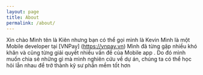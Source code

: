 ```yaml
---
layout: page
title: About
permalink: /about/
---
```

Xin chào 
Mình tên là Kiên nhưng bạn có thể gọi mình là Kevin 
Mình là một Mobile  developer  tại  [VNPay] (https://vnpay.vn)
Mình đã từng gặp nhiều khó khăn và  cũng từng giải quyết nhiều vấn đề của Mobile app . Do đó mình muốn chia sẻ những gì mà mình nghiên cứu về dự án, chúng ta có thể học hỏi lẫn nhau để trở thành kỹ sư phần mềm tốt hơn 



